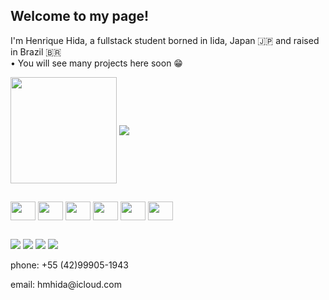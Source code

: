 ## Welcome to my page!

I'm Henrique Hida, a fullstack student borned in Iida, Japan 🇯🇵 and raised in Brazil 🇧🇷
<br>
• You will see many projects here soon 😁


<picture>
  <source height=170 align="center"
    srcset="https://github-readme-stats.vercel.app/api?username=henrique-hida&show_icons=true&hide=contribs&theme=vue&bg_color=00000000&text_color=c0d1ee"
    media="(prefers-color-scheme: dark)"
  />
  <source height=170 align="center"
    srcset="https://github-readme-stats.vercel.app/api?username=henrique-hida&show_icons=true&hide=contribs&theme=vue"
    media="(prefers-color-scheme: light), (prefers-color-scheme: no-preference)"
  />
  <img height=170 align="center" src="https://github-readme-stats.vercel.app/api?username=henrique_hida&show_icons=true" />
</picture>


<picture>
  <source align="center"
    srcset="https://github-readme-stats.vercel.app/api/top-langs/?username=henrique-hida&layout=compact&theme=vue&bg_color=00000000&text_color=c0d1ee"
    media="(prefers-color-scheme: dark)"
  />
  <source align="center"
    srcset="https://github-readme-stats.vercel.app/api/top-langs/?username=henrique-hida&layout=compact&theme=vue"
    media="(prefers-color-scheme: light), (prefers-color-scheme: no-preference)"
  />
  <img align="center" src="https://github-readme-stats.vercel.app/api/top-langs/?username=henrique-hida&layout=compact&theme=vue" />
</picture>

##

<div style="display: inline_block">
  <img align="center" height=30 width=40 src="https://cdn.jsdelivr.net/gh/devicons/devicon@latest/icons/javascript/javascript-original.svg" />
  <img align="center" height=30 width=40 src="https://cdn.jsdelivr.net/gh/devicons/devicon@latest/icons/html5/html5-original.svg" />
  <img align="center" height=30 width=40 src="https://cdn.jsdelivr.net/gh/devicons/devicon@latest/icons/css3/css3-original.svg" />
  <img align="center" height=30 width=40 src="https://cdn.jsdelivr.net/gh/devicons/devicon@latest/icons/python/python-original.svg" />
  <img align="center" height=30 width=40 src="https://cdn.jsdelivr.net/gh/devicons/devicon@latest/icons/php/php-original.svg" />
  <img align="center" height=30 width=40 src="https://cdn.jsdelivr.net/gh/devicons/devicon@latest/icons/mysql/mysql-original.svg" />    
</div>

##

<div>
  <a href="https://wa.me/5542999051943" target="_blank"><img src="https://img.shields.io/badge/WhatsApp-25D366?style=for-the-badge&logo=whatsapp&logoColor=white" target="_blank"></a>
  <a href="https://www.linkedin.com/in/henrique-minozzo-hida-952851304/" target="_blank"><img src="https://img.shields.io/badge/LinkedIn-0077B5?style=for-the-badge&logo=linkedin&logoColor=white" target="_blank"></a>
  <a href="https://www.instagram.com/henrique_hida/" target="_blank"><img src="https://img.shields.io/badge/Instagram-E4405F?style=for-the-badge&logo=instagram&logoColor=white" target="_blank"></a>
  <a href="https://is.gd/hidamail" target="_blank"><img src="https://img.shields.io/badge/Gmail-D14836?style=for-the-badge&logo=gmail&logoColor=white"></a>
</div>
<p>phone: +55 (42)99905-1943</p>
email: hmhida@icloud.com











